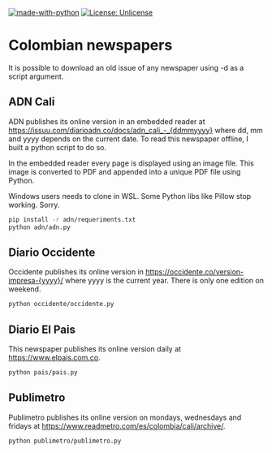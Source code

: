 [![made-with-python](https://img.shields.io/badge/Made%20with-Python-1f425f.svg)](https://www.python.org/)
[![License: Unlicense](https://img.shields.io/badge/license-Unlicense-blue.svg)](http://unlicense.org/)

# Colombian newspapers

It is possible to download an old issue of any newspaper using -d as a script argument.

## ADN Cali

ADN publishes its online version in an embedded reader at https://issuu.com/diarioadn.co/docs/adn_cali_-_{ddmmyyyy} where dd, mm and yyyy depends on the current date. To read this newspaper offline, I built a python script to do so. 

In the embedded reader every page is displayed using an image file. This image is converted to PDF and appended into a unique PDF file using Python.

Windows users needs to clone in WSL. Some Python libs like Pillow stop working. Sorry.

```bash
pip install -r adn/requeriments.txt
python adn/adn.py
```

## Diario Occidente

Occidente publishes its online version in https://occidente.co/version-impresa-{yyyy}/ where yyyy is the current year. There is only one edition on weekend.

```bash
python occidente/occidente.py
```

## Diario El Pais

This newspaper publishes its online version daily at https://www.elpais.com.co.

```bash
python pais/pais.py
```

## Publimetro

Publimetro publishes its online version on mondays, wednesdays and fridays at https://www.readmetro.com/es/colombia/cali/archive/.

```bash
python publimetro/publimetro.py
```
